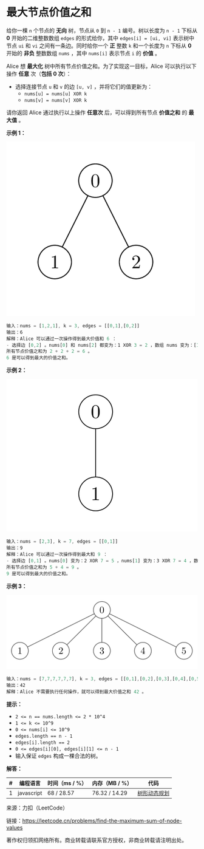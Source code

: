 # 最大节点价值之和

给你一棵 `n` 个节点的 **无向** 树，节点从 `0` 到 `n - 1` 编号。树以长度为 `n - 1` 下标从 **0** 开始的二维整数数组 `edges` 的形式给你，其中 `edges[i] = [ui, vi]` 表示树中节点 `ui` 和 `vi` 之间有一条边。同时给你一个 **正** 整数 `k` 和一个长度为 `n` 下标从 **0** 开始的 **非负** 整数数组 `nums` ，其中 `nums[i]` 表示节点 `i` 的 **价值** 。

Alice 想 **最大化** 树中所有节点价值之和。为了实现这一目标，Alice 可以执行以下操作 **任意** 次（**包括 0 次**）：

- 选择连接节点 `u` 和 `v` 的边 `[u, v]` ，并将它们的值更新为：
  - `nums[u] = nums[u] XOR k`
  - `nums[v] = nums[v] XOR k`

请你返回 Alice 通过执行以上操作 **任意次** 后，可以得到所有节点 **价值之和** 的 **最大值** 。

**示例 1：**

![示例1](./eg1.png)

``` javascript
输入：nums = [1,2,1], k = 3, edges = [[0,1],[0,2]]
输出：6
解释：Alice 可以通过一次操作得到最大价值和 6 ：
- 选择边 [0,2] 。nums[0] 和 nums[2] 都变为：1 XOR 3 = 2 ，数组 nums 变为：[1,2,1] -> [2,2,2] 。
所有节点价值之和为 2 + 2 + 2 = 6 。
6 是可以得到最大的价值之和。
```

**示例 2：**

![示例2](./eg2.png)

``` javascript
输入：nums = [2,3], k = 7, edges = [[0,1]]
输出：9
解释：Alice 可以通过一次操作得到最大和 9 ：
- 选择边 [0,1] 。nums[0] 变为：2 XOR 7 = 5 ，nums[1] 变为：3 XOR 7 = 4 ，数组 nums 变为：[2,3] -> [5,4] 。
所有节点价值之和为 5 + 4 = 9 。
9 是可以得到最大的价值之和。
```

**示例 3：**

![示例3](./eg3.png)

``` javascript
输入：nums = [7,7,7,7,7,7], k = 3, edges = [[0,1],[0,2],[0,3],[0,4],[0,5]]
输出：42
解释：Alice 不需要执行任何操作，就可以得到最大价值之和 42 。
```

**提示：**

- `2 <= n == nums.length <= 2 * 10^4`
- `1 <= k <= 10^9`
- `0 <= nums[i] <= 10^9`
- `edges.length == n - 1`
- `edges[i].length == 2`
- `0 <= edges[i][0], edges[i][1] <= n - 1`
- 输入保证 `edges` 构成一棵合法的树。

**解答：**

**#**|**编程语言**|**时间（ms / %）**|**内存（MB / %）**|**代码**
--|--|--|--|--
1|javascript|68 / 28.57|76.32 / 14.29|[树形动态规划](./javascript/ac_v1.js)

来源：力扣（LeetCode）

链接：https://leetcode.cn/problems/find-the-maximum-sum-of-node-values

著作权归领扣网络所有。商业转载请联系官方授权，非商业转载请注明出处。
